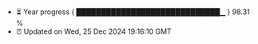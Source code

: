 - ⏳ Year progress { █████████████████████████████▁ } 98.31 %
- ⏰ Updated on Wed, 25 Dec 2024 19:16:10 GMT


